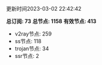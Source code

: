 更新时间2023-03-02 22:42:42

**总订阅: 73**
**总节点: 1158**
**有效节点: 413**
- v2ray节点: 259
- ss节点: 118
- trojan节点: 34
- ssr节点: 2
